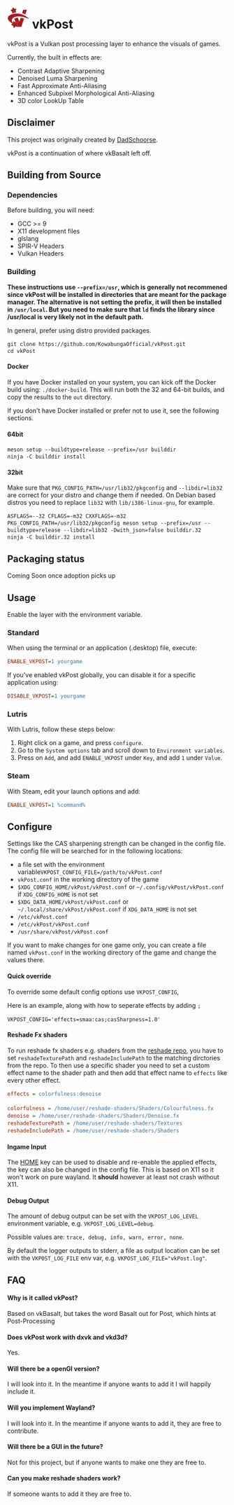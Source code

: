 # <img style="width: 50px; height: 50px;" src="https://github.com/KowabungaOfficial/vkPost/blob/main/vkPost_Logo.svg"> vkPost
vkPost is a Vulkan post processing layer to enhance the visuals of games.

Currently, the built in effects are:
- Contrast Adaptive Sharpening
- Denoised Luma Sharpening
- Fast Approximate Anti-Aliasing
- Enhanced Subpixel Morphological Anti-Aliasing
- 3D color LookUp Table

## Disclaimer
This project was originally created by [DadSchoorse](https://github.com/DadSchoorse/).

vkPost is a continuation of where vkBasalt left off.

## Building from Source

### Dependencies
Before building, you will need:
- GCC >= 9
- X11 development files
- glslang
- SPIR-V Headers
- Vulkan Headers

### Building

**These instructions use `--prefix=/usr`, which is generally not recommened since vkPost will be installed in directories that are meant for the package manager. The alternative is not setting the prefix, it will then be installed in `/usr/local`. But you need to make sure that `ld` finds the library since /usr/local is very likely not in the default path.** 

In general, prefer using distro provided packages.

```
git clone https://github.com/KowabungaOfficial/vkPost.git
cd vkPost
```

#### Docker

If you have Docker installed on your system, you can kick off the Docker build using: `./docker-build`. This will run both the 32 and 64-bit builds, and copy the results to the `out` directory.

If you don't have Docker installed or prefer not to use it, see the following sections.

#### 64bit

```
meson setup --buildtype=release --prefix=/usr builddir
ninja -C builddir install
```
#### 32bit

Make sure that `PKG_CONFIG_PATH=/usr/lib32/pkgconfig` and `--libdir=lib32` are correct for your distro and change them if needed. On Debian based distros you need to replace `lib32` with `lib/i386-linux-gnu`, for example.
```
ASFLAGS=--32 CFLAGS=-m32 CXXFLAGS=-m32 PKG_CONFIG_PATH=/usr/lib32/pkgconfig meson setup --prefix=/usr --buildtype=release --libdir=lib32 -Dwith_json=false builddir.32
ninja -C builddir.32 install
```

## Packaging status

Coming Soon once adoption picks up

## Usage
Enable the layer with the environment variable.

### Standard
When using the terminal or an application (.desktop) file, execute:
```ini
ENABLE_VKPOST=1 yourgame
```

If you've enabled vkPost globally, you can disable it for a specific application using:

```ini
DISABLE_VKPOST=1 yourgame
```

### Lutris
With Lutris, follow these steps below:
1. Right click on a game, and press `configure`.
2. Go to the `System options` tab and scroll down to `Environment variables`.
3. Press on `Add`, and add `ENABLE_VKPOST` under `Key`, and add `1` under `Value`.

### Steam
With Steam, edit your launch options and add:
```ini
ENABLE_VKPOST=1 %command% 
```

## Configure

Settings like the CAS sharpening strength can be changed in the config file.
The config file will be searched for in the following locations:
* a file set with the environment variable`VKPOST_CONFIG_FILE=/path/to/vkPost.conf`
* `vkPost.conf` in the working directory of the game
* `$XDG_CONFIG_HOME/vkPost/vkPost.conf` or `~/.config/vkPost/vkPost.conf` if `XDG_CONFIG_HOME` is not set
* `$XDG_DATA_HOME/vkPost/vkPost.conf` or `~/.local/share/vkPost/vkPost.conf` if `XDG_DATA_HOME` is not set
* `/etc/vkPost.conf`
* `/etc/vkPost/vkPost.conf`
* `/usr/share/vkPost/vkPost.conf`

If you want to make changes for one game only, you can create a file named `vkPost.conf` in the working directory of the game and change the values there.

#### Quick override
To override some default config options use `VKPOST_CONFIG`,

Here is an example, along with how to seperate effects by adding `;` 
 
`VKPOST_CONFIG='effects=smaa:cas;casSharpness=1.0'`

#### Reshade Fx shaders

To run reshade fx shaders e.g. shaders from the [reshade repo](https://github.com/crosire/reshade-shaders), you have to set `reshadeTexturePath` and `reshadeIncludePath` to the matching dirctories from the repo. To then use a specific shader you need to set a custom effect name to the shader path and then add that effect name to `effects` like every other effect.

```ini
effects = colorfulness:denoise

colorfulness = /home/user/reshade-shaders/Shaders/Colourfulness.fx
denoise = /home/user/reshade-shaders/Shaders/Denoise.fx
reshadeTexturePath = /home/user/reshade-shaders/Textures
reshadeIncludePath = /home/user/reshade-shaders/Shaders
```

#### Ingame Input

The [HOME](https://en.wikipedia.org/wiki/Home_key) key can be used to disable and re-enable the applied effects, the key can also be changed in the config file. This is based on X11 so it won't work on pure wayland. It **should** however at least not crash without X11.


#### Debug Output

The amount of debug output can be set with the `VKPOST_LOG_LEVEL` environment variable, e.g. `VKPOST_LOG_LEVEL=debug`. 

Possible values are: `trace, debug, info, warn, error, none`.

By default the logger outputs to stderr, a file as output location can be set with the `VKPOST_LOG_FILE` env var, e.g. `VKPOST_LOG_FILE="vkPost.log"`.


## FAQ

#### Why is it called vkPost?
Based on vkBasalt, but takes the word Basalt out for Post, which hints at Post-Processing
#### Does vkPost work with dxvk and vkd3d?
Yes.
#### Will there be a openGl version?
I will look into it. In the meantime if anyone wants to add it I will happily include it.
#### Will you implement Wayland?
I will look into it. In the meantime if anyone wants to add it, they are free to contribute.
#### Will there be a GUI in the future?
Not for this project, but if anyone wants to make one they are free to.
#### Can you make reshade shaders work?
If someone wants to add it they are free to.
